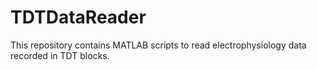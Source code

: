 # TDTDataReader
This repository contains MATLAB scripts to read electrophysiology data recorded in TDT blocks. 
